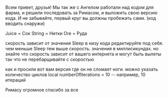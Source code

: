 Всем привет, друзья! 
Мы так же с Ангелом работали над кодом для фарма, и решили последовать за Римасом, и выложить свою версию кода.
И не забывайте, первый круг вы должны пробежать сами. 
(код вводить снаружи)

Juice = Сок
String = Нитки 
Ore = Руда

скорость зависит от значения Sleep в низу кода редактируйте под себя. чем меньше Sleep тем выше скорость. значения в миллисикундах. но знайте что скорость зависит от вашего интернета и могут быть вылеты так что не перебарщивайте с скоростью 

как и просили вот вам версия где он не сломает ноги. можно указать количество циклов
local numberOfIterations = 10  -- например, 10 итераций

Римасу огромное спасибо за все
